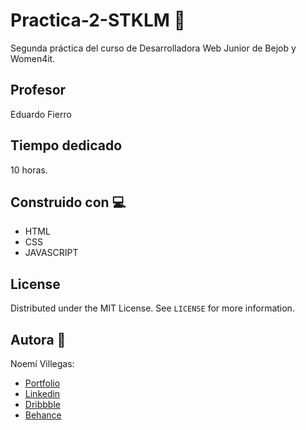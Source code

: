 # Practica-2-STKLM 📄

Segunda práctica del curso de Desarrolladora Web Junior de Bejob y Women4it.

## Profesor

Eduardo Fierro


## Tiempo dedicado

10 horas.

## Construido con 💻

* HTML
* CSS
* JAVASCRIPT

## License

Distributed under the MIT License. See `LICENSE` for more information.


## Autora 👩

Noemí Villegas:
* [Portfolio](https://noemivillegascalonge.com/)
* [Linkedin](https://www.linkedin.com/in/noemi-villegas-calonge/)
* [Dribbble](https://dribbble.com/NOEMI_BD)
* [Behance](https://www.behance.net/noemvillega)

